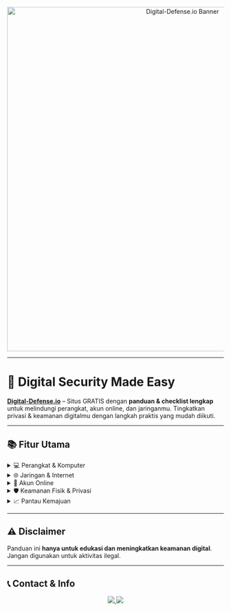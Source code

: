 <!-- Banner -->
<p align="center">
  <img src="https://a.top4top.io/p_352831nwt0.png" alt="Digital-Defense.io Banner" width="800"/>
</p>

---

# 🔐 Digital Security Made Easy

**[Digital-Defense.io](https://digital-defense.io/)** – Situs GRATIS dengan **panduan & checklist lengkap** untuk melindungi perangkat, akun online, dan jaringanmu. Tingkatkan privasi & keamanan digitalmu dengan langkah praktis yang mudah diikuti.

---

## 📚 Fitur Utama

<details>
<summary>💻 Perangkat & Komputer</summary>

- Panduan amankan PC, laptop, dan perangkat seluler  
- Lindungi data pribadi & sistem dari ancaman digital
</details>

<details>
<summary>🌐 Jaringan & Internet</summary>

- Tips aman browsing dan konfigurasi WiFi  
- Gunakan VPN & praktik terbaik untuk menjaga privasi
</details>

<details>
<summary>🔑 Akun Online</summary>

- Checklist keamanan untuk email, media sosial, & cloud  
- Cegah akses tidak sah & kebocoran data
</details>

<details>
<summary>🛡 Keamanan Fisik & Privasi</summary>

- Panduan keamanan rumah dan smart devices  
- Perlindungan menyeluruh di dunia digital & fisik
</details>

<details>
<summary>📈 Pantau Kemajuan</summary>

- Tandai langkah yang sudah diselesaikan  
- Pantau kemajuan keamanan digitalmu secara interaktif
</details>

---

## ⚠️ Disclaimer

Panduan ini **hanya untuk edukasi dan meningkatkan keamanan digital**. Jangan digunakan untuk aktivitas ilegal.

---

## 📞 Contact & Info

<p align="center">
  <a href="https://digital-defense.io/">
    <img src="https://img.shields.io/badge/Visit-Website-black?style=for-the-badge&logo=internet-explorer&logoColor=white" />
  </a>
  <a href="https://github.com/Digital-Defense">
    <img src="https://img.shields.io/badge/GitHub-DigitalDefense-black?style=for-the-badge&logo=github&logoColor=white" />
  </a>
</p>